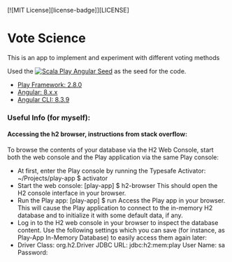[![MIT License][license-badge]][LICENSE]

# Vote Science

This is an app to implement and experiment with different voting methods

 
Used the 
[![Scala Play Angular Seed](https://github.com/yohangz/scala-play-angular-seed/blob/master/angular.png)](http://bit.ly/2AStvhK) as the seed for the code.


* [Play Framework: 2.8.0](https://www.playframework.com/documentation/2.8.x/Home)
* [Angular: 8.x.x](https://angular.io/)
* [Angular CLI: 8.3.9](https://cli.angular.io/)


### Useful Info (for myself):
#### Accessing the h2 browser, instructions from stack overflow: 
To browse the contents of your database via the H2 Web Console, start both the web console and the Play application via the same Play console:

* At first, enter the Play console by running the Typesafe Activator: ~/Projects/play-app $ activator 
* Start the web console: [play-app] $ h2-browser This should open the H2 console interface in your browser. 
* Run the Play app: [play-app] $ run Access the Play app in your browser. This will cause the Play application to connect to the in-memory H2 database and to initialize it with some default data, if any. 
* Log in to the H2 web console in your browser to inspect the database content. Use the following settings which you can save (for instance, as Play-App In-Memory Database) to easily access them again later: 
* Driver Class: org.h2.Driver JDBC URL: jdbc:h2:mem:play User Name: sa Password: